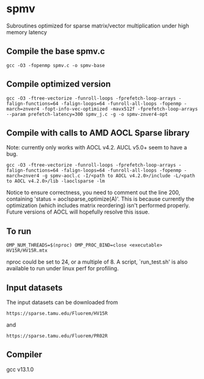 # spmv
Subroutines optimized for sparse matrix/vector multiplication under high memory latency

## Compile the base spmv.c
```
gcc -O3 -fopenmp spmv.c -o spmv-base
```
## Compile optimized version
```
gcc -O3 -ftree-vectorize -funroll-loops -fprefetch-loop-arrays -falign-functions=64 -falign-loops=64 -funroll-all-loops -fopenmp -march=znver4 -fopt-info-vec-optimized -mavx512f -fprefetch-loop-arrays --param prefetch-latency=300 spmv_j.c -g -o spmv-znver4-opt
```

## Compile with calls to AMD AOCL Sparse library
Note: currently only works with AOCL v4.2. AUCL v5.0+ seem to have a bug.

```
gcc -O3 -ftree-vectorize -funroll-loops -fprefetch-loop-arrays -falign-functions=64 -falign-loops=64 -funroll-all-loops -fopenmp -march=znver4 -g spmv-aocl.c -I/<path to AOCL v4.2.0>/include -L/<path to AOCL v4.2.0>/lib -laoclsparse -lm
```

Notice to ensure correctness, you need to comment out the line 200, containing 'status = aoclsparse_optimize(A)'. This is because currently the optimization (which includes matrix reordering) isn't performed properly. Future versions of AOCL will hopefully resolve this issue.

## To run
```
OMP_NUM_THREADS=$(nproc) OMP_PROC_BIND=close <executable> HV15R/HV15R.mtx
```
nproc could be set to 24, or a multiple of 8. A script, `run_test.sh' is also available to run under linux perf for profiling.

## Input datasets
The input datasets can be downloaded from 
```
https://sparse.tamu.edu/Fluorem/HV15R
```

and 

```
https://sparse.tamu.edu/Fluorem/PR02R
```

## Compiler 
gcc v13.1.0
